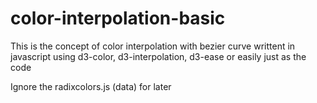 # color-interpolation-basic
This is the concept of color interpolation with bezier curve writtent in javascript
using d3-color, d3-interpolation, d3-ease or easily just as the code
<script src="https://d3js.org/d3.v7.min.js"></script>
Ignore the radixcolors.js (data) for later
